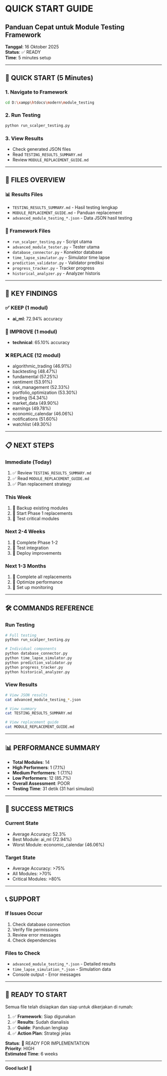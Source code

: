 # QUICK START GUIDE
## Panduan Cepat untuk Module Testing Framework

**Tanggal**: 16 Oktober 2025  
**Status**: ✅ READY  
**Time**: 5 minutes setup  

---

## 🚀 **QUICK START (5 Minutes)**

### **1. Navigate to Framework**
```bash
cd D:\xampp\htdocs\modern\module_testing
```

### **2. Run Testing**
```bash
python run_scalper_testing.py
```

### **3. View Results**
- Check generated JSON files
- Read `TESTING_RESULTS_SUMMARY.md`
- Review `MODULE_REPLACEMENT_GUIDE.md`

---

## 📁 **FILES OVERVIEW**

### **📊 Results Files**
- `TESTING_RESULTS_SUMMARY.md` - Hasil testing lengkap
- `MODULE_REPLACEMENT_GUIDE.md` - Panduan replacement
- `advanced_module_testing_*.json` - Data JSON hasil testing

### **🔧 Framework Files**
- `run_scalper_testing.py` - Script utama
- `advanced_module_tester.py` - Tester utama
- `database_connector.py` - Konektor database
- `time_lapse_simulator.py` - Simulator time lapse
- `prediction_validator.py` - Validator prediksi
- `progress_tracker.py` - Tracker progress
- `historical_analyzer.py` - Analyzer historis

---

## 🎯 **KEY FINDINGS**

### **✅ KEEP (1 modul)**
- **ai_ml**: 72.94% accuracy

### **🔧 IMPROVE (1 modul)**
- **technical**: 65.10% accuracy

### **❌ REPLACE (12 modul)**
- algorithmic_trading (46.91%)
- backtesting (48.47%)
- fundamental (57.25%)
- sentiment (53.91%)
- risk_management (52.33%)
- portfolio_optimization (53.30%)
- trading (54.34%)
- market_data (49.90%)
- earnings (49.78%)
- economic_calendar (46.06%)
- notifications (51.60%)
- watchlist (49.30%)

---

## 📋 **NEXT STEPS**

### **Immediate (Today)**
1. ✅ Review `TESTING_RESULTS_SUMMARY.md`
2. ✅ Read `MODULE_REPLACEMENT_GUIDE.md`
3. ✅ Plan replacement strategy

### **This Week**
1. 🔧 Backup existing modules
2. 🔧 Start Phase 1 replacements
3. 🔧 Test critical modules

### **Next 2-4 Weeks**
1. 🚀 Complete Phase 1-2
2. 🚀 Test integration
3. 🚀 Deploy improvements

### **Next 1-3 Months**
1. 🎯 Complete all replacements
2. 🎯 Optimize performance
3. 🎯 Set up monitoring

---

## 🛠️ **COMMANDS REFERENCE**

### **Run Testing**
```bash
# Full testing
python run_scalper_testing.py

# Individual components
python database_connector.py
python time_lapse_simulator.py
python prediction_validator.py
python progress_tracker.py
python historical_analyzer.py
```

### **View Results**
```bash
# View JSON results
cat advanced_module_testing_*.json

# View summary
cat TESTING_RESULTS_SUMMARY.md

# View replacement guide
cat MODULE_REPLACEMENT_GUIDE.md
```

---

## 📊 **PERFORMANCE SUMMARY**

- **Total Modules**: 14
- **High Performers**: 1 (7.1%)
- **Medium Performers**: 1 (7.1%)
- **Low Performers**: 12 (85.7%)
- **Overall Assessment**: POOR
- **Testing Time**: 31 detik (31 hari simulasi)

---

## 🎯 **SUCCESS METRICS**

### **Current State**
- Average Accuracy: 52.3%
- Best Module: ai_ml (72.94%)
- Worst Module: economic_calendar (46.06%)

### **Target State**
- Average Accuracy: >75%
- All Modules: >70%
- Critical Modules: >80%

---

## 📞 **SUPPORT**

### **If Issues Occur**
1. Check database connection
2. Verify file permissions
3. Review error messages
4. Check dependencies

### **Files to Check**
- `advanced_module_testing_*.json` - Detailed results
- `time_lapse_simulation_*.json` - Simulation data
- Console output - Error messages

---

## 🎉 **READY TO START**

Semua file telah disiapkan dan siap untuk dikerjakan di rumah:

1. ✅ **Framework**: Siap digunakan
2. ✅ **Results**: Sudah dianalisis
3. ✅ **Guide**: Panduan lengkap
4. ✅ **Action Plan**: Strategi jelas

**Status**: 🚀 READY FOR IMPLEMENTATION  
**Priority**: HIGH  
**Estimated Time**: 6 weeks  

---

**Good luck! 🚀**
